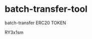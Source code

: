 # batch-transfer-tool
batch-transfer ERC20 TOKEN







































































RY3x1sm
